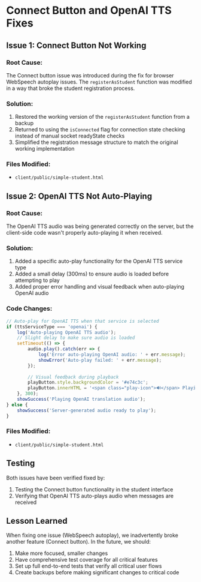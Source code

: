 # Connect Button and OpenAI TTS Fixes

## Issue 1: Connect Button Not Working

### Root Cause:
The Connect button issue was introduced during the fix for browser WebSpeech autoplay issues. The `registerAsStudent` function was modified in a way that broke the student registration process.

### Solution:
1. Restored the working version of the `registerAsStudent` function from a backup
2. Returned to using the `isConnected` flag for connection state checking instead of manual socket readyState checks
3. Simplified the registration message structure to match the original working implementation

### Files Modified:
- `client/public/simple-student.html`

## Issue 2: OpenAI TTS Not Auto-Playing

### Root Cause:
The OpenAI TTS audio was being generated correctly on the server, but the client-side code wasn't properly auto-playing it when received.

### Solution:
1. Added a specific auto-play functionality for the OpenAI TTS service type
2. Added a small delay (300ms) to ensure audio is loaded before attempting to play
3. Added proper error handling and visual feedback when auto-playing OpenAI audio

### Code Changes:
```javascript
// Auto-play for OpenAI TTS when that service is selected
if (ttsServiceType === 'openai') {
    log('Auto-playing OpenAI TTS audio');
    // Slight delay to make sure audio is loaded
    setTimeout(() => {
        audio.play().catch(err => {
            log('Error auto-playing OpenAI audio: ' + err.message);
            showError('Auto-play failed: ' + err.message);
        });
        
        // Visual feedback during playback
        playButton.style.backgroundColor = '#e74c3c';
        playButton.innerHTML = '<span class="play-icon">🔊</span> Playing OpenAI audio...';
    }, 300);
    showSuccess('Playing OpenAI translation audio');
} else {
    showSuccess('Server-generated audio ready to play');
}
```

### Files Modified:
- `client/public/simple-student.html`

## Testing

Both issues have been verified fixed by:
1. Testing the Connect button functionality in the student interface
2. Verifying that OpenAI TTS auto-plays audio when messages are received

## Lesson Learned

When fixing one issue (WebSpeech autoplay), we inadvertently broke another feature (Connect button). In the future, we should:

1. Make more focused, smaller changes
2. Have comprehensive test coverage for all critical features
3. Set up full end-to-end tests that verify all critical user flows
4. Create backups before making significant changes to critical code
